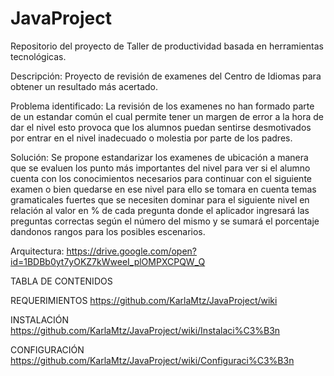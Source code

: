 # JavaProject
Repositorio del proyecto de Taller de productividad basada en herramientas tecnológicas.

Descripción: Proyecto de revisión de examenes del Centro de Idiomas para obtener un resultado más acertado.

Problema identificado: La revisión de los examenes no han formado parte de un estandar común el cual permite tener un margen de error 
a la hora de dar el nivel esto provoca que los alumnos puedan sentirse desmotivados por entrar en el nivel inadecuado o molestia por 
parte de los padres.

Solución: Se propone estandarizar los examenes de ubicación a manera que se evaluen los punto más importantes del nivel para ver si el
alumno cuenta con los conocimientos necesarios para continuar con el siguiente examen o bien quedarse en ese nivel para ello se tomara en
cuenta temas gramaticales fuertes que se necesiten dominar para el siguiente nivel en relación al valor en % de cada pregunta donde el
aplicador ingresará las preguntas correctas según el número del mismo y se sumará el porcentaje dandonos rangos para los posibles escenarios.

Arquitectura: https://drive.google.com/open?id=1BDBb0yt7yOKZ7kWweeI_plOMPXCPQW_Q

TABLA DE CONTENIDOS

REQUERIMIENTOS
https://github.com/KarlaMtz/JavaProject/wiki

INSTALACIÓN
https://github.com/KarlaMtz/JavaProject/wiki/Instalaci%C3%B3n

CONFIGURACIÓN
https://github.com/KarlaMtz/JavaProject/wiki/Configuraci%C3%B3n
